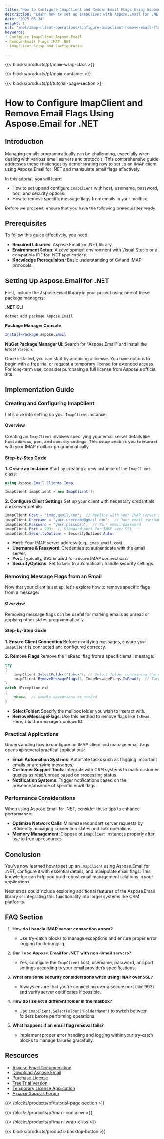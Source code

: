 ```yaml
---
title: "How to Configure ImapClient and Remove Email Flags Using Aspose.Email for .NET&#58; A Comprehensive Guide"
description: "Learn how to set up ImapClient with Aspose.Email for .NET to manage email flags effectively. Follow this step-by-step guide for seamless integration."
date: "2025-05-30"
weight: 1
url: "/net/imap-client-operations/configure-imapclient-remove-email-flags-asposeemail-net/"
keywords:
- Configure ImapClient Aspose.Email
- Remove Email Flags IMAP .NET
- ImapClient Setup and Configuration

---
```


{{< blocks/products/pf/main-wrap-class >}}

{{< blocks/products/pf/main-container >}}

{{< blocks/products/pf/tutorial-page-section >}}
# How to Configure ImapClient and Remove Email Flags Using Aspose.Email for .NET

## Introduction
Managing emails programmatically can be challenging, especially when dealing with various email servers and protocols. This comprehensive guide addresses these challenges by demonstrating how to set up an IMAP client using Aspose.Email for .NET and manipulate email flags effectively.

In this tutorial, you will learn:
- How to set up and configure `ImapClient` with host, username, password, port, and security options.
- How to remove specific message flags from emails in your mailbox.

Before we proceed, ensure that you have the following prerequisites ready.

## Prerequisites
To follow this guide effectively, you need:
- **Required Libraries**: Aspose.Email for .NET library.
- **Environment Setup**: A development environment with Visual Studio or a compatible IDE for .NET applications.
- **Knowledge Prerequisites**: Basic understanding of C# and IMAP protocols.

## Setting Up Aspose.Email for .NET
First, include the Aspose.Email library in your project using one of these package managers:

**.NET CLI**
```bash
dotnet add package Aspose.Email
```

**Package Manager Console**
```powershell
Install-Package Aspose.Email
```

**NuGet Package Manager UI**: Search for "Aspose.Email" and install the latest version.

Once installed, you can start by acquiring a license. You have options to begin with a free trial or request a temporary license for extended access. For long-term use, consider purchasing a full license from Aspose's official site.

## Implementation Guide

### Creating and Configuring ImapClient
Let’s dive into setting up your `ImapClient` instance:

#### Overview
Creating an `ImapClient` involves specifying your email server details like host address, port, and security settings. This setup enables you to interact with your IMAP mailbox programmatically.

#### Step-by-Step Guide

**1. Create an Instance**
Start by creating a new instance of the `ImapClient` class:
```csharp
using Aspose.Email.Clients.Imap;

ImapClient imapClient = new ImapClient();
```

**2. Configure Client Settings**
Set up your client with necessary credentials and server details:
```csharp
imapClient.Host = "imap.gmail.com";  // Replace with your IMAP server's host address
imapClient.Username = "your.username@gmail.com";  // Your email username
imapClient.Password = "your.password";  // Your email password
imapClient.Port = 993;  // Standard port for IMAP over SSL
imapClient.SecurityOptions = SecurityOptions.Auto;
```
- **Host**: Your IMAP server address (e.g., `imap.gmail.com`).
- **Username & Password**: Credentials to authenticate with the email server.
- **Port**: Typically, 993 is used for secure IMAP connections.
- **SecurityOptions**: Set to `Auto` to automatically handle security settings.

### Removing Message Flags from an Email
Now that your client is set up, let's explore how to remove specific flags from a message:

#### Overview
Removing message flags can be useful for marking emails as unread or applying other states programmatically.

#### Step-by-Step Guide

**1. Ensure Client Connection**
Before modifying messages, ensure your `ImapClient` is connected and configured correctly.

**2. Remove Flags**
Remove the 'IsRead' flag from a specific email message:
```csharp
try
{
    imapClient.SelectFolder("Inbox"); // Select folder containing the message
    imapClient.RemoveMessageFlags(1, ImapMessageFlags.IsRead);  // Target message ID and flag
}
catch (Exception ex)
{
    throw;  // Handle exceptions as needed
}
```
- **SelectFolder**: Specify the mailbox folder you wish to interact with.
- **RemoveMessageFlags**: Use this method to remove flags like `IsRead`. Here, `1` is the message's unique ID.

### Practical Applications
Understanding how to configure an IMAP client and manage email flags opens up several practical applications:
- **Email Automation Systems**: Automate tasks such as flagging important emails or archiving messages.
- **Customer Support Tools**: Integrate with CRM systems to mark customer queries as read/unread based on processing status.
- **Notification Systems**: Trigger notifications based on the presence/absence of specific email flags.

### Performance Considerations
When using Aspose.Email for .NET, consider these tips to enhance performance:
- **Optimize Network Calls**: Minimize redundant server requests by efficiently managing connection states and bulk operations.
- **Memory Management**: Dispose of `ImapClient` instances properly after use to free up resources.

## Conclusion
You've now learned how to set up an `ImapClient` using Aspose.Email for .NET, configure it with essential details, and manipulate email flags. This knowledge can help you build robust email management solutions in your applications.

Next steps could include exploring additional features of the Aspose.Email library or integrating this functionality into larger systems like CRM platforms.

## FAQ Section
1. **How do I handle IMAP server connection errors?**
   - Use try-catch blocks to manage exceptions and ensure proper error logging for debugging.

2. **Can I use Aspose.Email for .NET with non-Gmail servers?**
   - Yes, configure the `ImapClient` host, username, password, and port settings according to your email provider’s specifications.

3. **What are some security considerations when using IMAP over SSL?**
   - Always ensure that you're connecting over a secure port (like 993) and verify server certificates if possible.

4. **How do I select a different folder in the mailbox?**
   - Use `imapClient.SelectFolder("FolderName")` to switch between folders before performing operations.

5. **What happens if an email flag removal fails?**
   - Implement proper error handling and logging within your try-catch blocks to manage failures gracefully.

## Resources
- [Aspose.Email Documentation](https://reference.aspose.com/email/net/)
- [Download Aspose.Email](https://releases.aspose.com/email/net/)
- [Purchase License](https://purchase.aspose.com/buy)
- [Free Trial Version](https://releases.aspose.com/email/net/)
- [Temporary License Application](https://purchase.aspose.com/temporary-license/)
- [Aspose Support Forum](https://forum.aspose.com/c/email/10)

{{< /blocks/products/pf/tutorial-page-section >}}

{{< /blocks/products/pf/main-container >}}

{{< /blocks/products/pf/main-wrap-class >}}

{{< blocks/products/products-backtop-button >}}